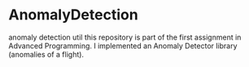 # AnomalyDetection
 anomaly detection util
this repository is part of the first assignment in Advanced Programming.
I implemented an Anomaly Detector library (anomalies of a flight).
